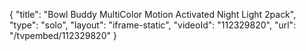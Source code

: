 {
    "title": "Bowl Buddy MultiColor Motion Activated Night Light 2pack",
    "type": "solo",
    "layout": "iframe-static",
    "videoId": "112329820",
    "url": "\/tvpembed\/112329820"
}